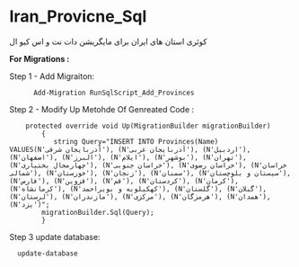 # Iran_Provicne_Sql
کوئری استان های ایران برای مایگریشن دات نت
و اس کیو ال
    
  <b>For Migrations  :</b> 
  
  Step 1 - Add Migraiton:
    
          Add-Migration RunSqlScript_Add_Provinces

     

Step 2 - Modify Up Metohde Of Genreated Code :

        protected override void Up(MigrationBuilder migrationBuilder)
            {
               string Query="INSERT INTO Provinces(Name) VALUES(N'آذربایجان شرقی'), (N'آذربایجان غربی'), (N'اردبیل'), (N'اصفهان'), (N'البرز'), (N'ایلام'), (N'بوشهر'), (N'تهران'), (N'چهارمحال بختیاری'), (N'خراسان جنوبی'), (N'خراسان رضوی'), (N'خراسان شمالی'), (N'خوزستان'), (N'زنجان'), (N'سمنان'), (N'سیستان و بلوچستان'), (N'فارس'), (N'قزوین'), (N'قم'), (N'کردستان'), (N'کرمان'), (N'کرمانشاه'), (N'کهکیلویه و بویراحمد'), (N'گلستان'), (N'گیلان'), (N'لرستان'), (N'مازندران'), (N'مرکزی'), (N'هرمزگان'), (N'همدان'), (N'یزد')";
            migrationBuilder.Sql(Query);
            }
        
 Step 3 update database:
 
      update-database
      

